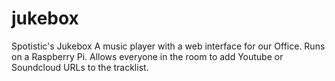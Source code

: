 jukebox
=======

Spotistic's Jukebox
A music player with a web interface for our Office.
Runs on a Raspberry Pi.
Allows everyone in the room to add Youtube or Soundcloud URLs to the tracklist.
